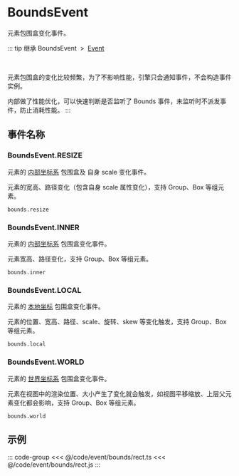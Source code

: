 # BoundsEvent

元素包围盒变化事件。

::: tip 继承
BoundsEvent &nbsp;>&nbsp; [Event](../basic/Event.md)

<br/>

元素包围盒的变化比较频繁，为了不影响性能，引擎只会通知事件，不会构造事件实例。

内部做了性能优化，可以快速判断是否监听了 Bounds 事件，未监听时不派发事件，防止消耗性能。
:::

## 事件名称

### BoundsEvent.RESIZE

元素的 [内部坐标系](/guide/advanced/coordinate.md#inner-内部坐标系) 包围盒及 自身 scale 变化事件。

元素的宽高、路径变化（包含自身 scale 属性变化），支持 Group、Box 等组元素。

`bounds.resize`

### BoundsEvent.INNER

元素的 [内部坐标系](/guide/advanced/coordinate.md#inner-内部坐标系) 包围盒变化事件。

元素宽高、路径变化，支持 Group、Box 等组元素。

`bounds.inner`

### BoundsEvent.LOCAL

元素的 [本地坐标](/guide/advanced/coordinate.md#local-本地坐标系) 包围盒变化事件。

元素的位置、宽高、路径、scale、旋转、skew 等变化触发，支持 Group、Box 等组元素。

`bounds.local`

### BoundsEvent.WORLD

元素的 [世界坐标系](/guide/advanced/coordinate.md#world-世界坐标系) 包围盒变化事件。

元素在视图中的渲染位置、大小产生了变化就会触发，如视图平移缩放、上层父元素变化都会影响，支持 Group、Box 等组元素。

`bounds.world`

## 示例

::: code-group
<<< @/code/event/bounds/rect.ts
<<< @/code/event/bounds/rect.js
:::
